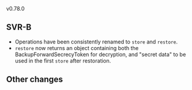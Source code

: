 v0.78.0

## SVR-B

- Operations have been consistently renamed to `store` and `restore`.
- `restore` now returns an object containing both the BackupForwardSecrecyToken for decryption, and "secret data" to be used in the first `store` after restoration.

## Other changes

